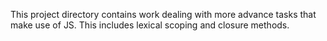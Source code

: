This project directory contains work dealing with more advance tasks that make use of JS.  This includes lexical scoping and closure methods. 